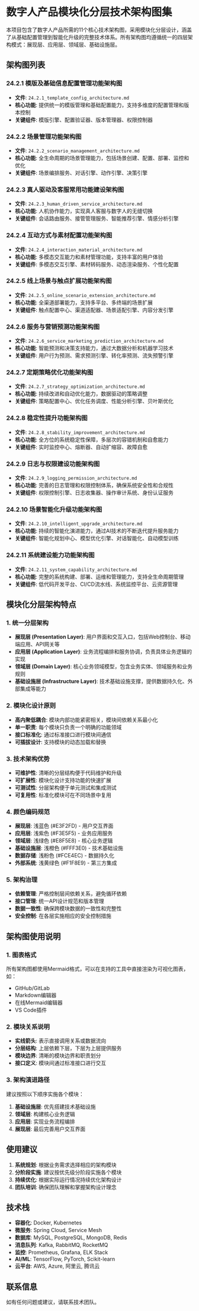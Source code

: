 # 数字人产品模块化分层技术架构图集

本项目包含了数字人产品所需的11个核心技术架构图，采用模块化分层设计，涵盖了从基础配置管理到智能化升级的完整技术体系。所有架构图均遵循统一的四层架构模式：展现层、应用层、领域层、基础设施层。

## 架构图列表

### 24.2.1 模版及基础信息配置管理功能架构图
- **文件**: `24.2.1_template_config_architecture.md`
- **核心功能**: 提供统一的模版管理和基础配置能力，支持多维度的配置管理和版本控制
- **关键组件**: 模版引擎、配置验证器、版本管理器、权限控制器

### 24.2.2 场景管理功能架构图
- **文件**: `24.2.2_scenario_management_architecture.md`
- **核心功能**: 全生命周期的场景管理能力，包括场景创建、配置、部署、监控和优化
- **关键组件**: 场景编排服务、对话引擎、动作引擎、决策引擎

### 24.2.3 真人驱动及客服常用功能建设架构图
- **文件**: `24.2.3_human_driven_service_architecture.md`
- **核心功能**: 人机协作能力，实现真人客服与数字人的无缝切换
- **关键组件**: 会话路由服务、接管管理服务、智能推荐引擎、情感分析引擎

### 24.2.4 互动方式与素材配置功能架构图
- **文件**: `24.2.4_interaction_material_architecture.md`
- **核心功能**: 多模态交互能力和素材管理功能，支持丰富的用户体验
- **关键组件**: 多模态交互引擎、素材转码服务、动态渲染服务、个性化配置

### 24.2.5 线上场景与触点扩展功能架构图
- **文件**: `24.2.5_online_scenario_extension_architecture.md`
- **核心功能**: 全渠道部署能力，支持多平台、多终端的场景扩展
- **关键组件**: 触点配置中心、渠道适配器、场景适配引擎、内容分发引擎

### 24.2.6 服务与营销预测功能架构图
- **文件**: `24.2.6_service_marketing_prediction_architecture.md`
- **核心功能**: 智能预测和决策支持能力，通过大数据分析和机器学习技术
- **关键组件**: 用户行为预测、需求预测引擎、转化率预测、流失预警引擎

### 24.2.7 定期策略优化功能架构图
- **文件**: `24.2.7_strategy_optimization_architecture.md`
- **核心功能**: 持续改进和自动优化能力，数据驱动的策略调整
- **关键组件**: 策略配置中心、优化任务调度、性能分析引擎、贝叶斯优化

### 24.2.8 稳定性提升功能架构图
- **文件**: `24.2.8_stability_improvement_architecture.md`
- **核心功能**: 全方位的系统稳定性保障，多层次的容错机制和自愈能力
- **关键组件**: 实时监控中心、熔断器、自动扩缩容、故障自愈

### 24.2.9 日志与权限建设功能架构图
- **文件**: `24.2.9_logging_permission_architecture.md`
- **核心功能**: 完善的日志管理和权限控制体系，确保系统安全性和合规性
- **关键组件**: 权限控制引擎、日志收集器、操作审计系统、身份认证服务

### 24.2.10 场景智能化升级功能架构图
- **文件**: `24.2.10_intelligent_upgrade_architecture.md`
- **核心功能**: 持续的智能化演进能力，通过AI技术的不断迭代提升服务能力
- **关键组件**: 智能化规划中心、模型优化引擎、对话智能化、自动模型训练

### 24.2.11 系统建设能力功能架构图
- **文件**: `24.2.11_system_capability_architecture.md`
- **核心功能**: 完整的系统构建、部署、运维和管理能力，支持全生命周期管理
- **关键组件**: 低代码开发平台、CI/CD流水线、系统监控平台、云资源管理

## 模块化分层架构特点

### 1. 统一分层架构
- **展现层 (Presentation Layer)**: 用户界面和交互入口，包括Web控制台、移动端应用、API网关等
- **应用层 (Application Layer)**: 业务流程编排和服务协调，负责具体业务逻辑的实现
- **领域层 (Domain Layer)**: 核心业务领域模型，包含业务实体、领域服务和业务规则
- **基础设施层 (Infrastructure Layer)**: 技术基础设施支撑，提供数据持久化、外部集成等能力

### 2. 模块化设计原则
- **高内聚低耦合**: 模块内部功能紧密相关，模块间依赖关系最小化
- **单一职责**: 每个模块只负责一个明确的功能领域
- **接口标准化**: 通过标准接口进行模块间通信
- **可插拔设计**: 支持模块的动态加载和替换

### 3. 技术架构优势
- **可维护性**: 清晰的分层结构便于代码维护和升级
- **可扩展性**: 模块化设计支持功能的快速扩展
- **可测试性**: 分层架构便于单元测试和集成测试
- **可复用性**: 标准化模块可在不同场景中复用

### 4. 颜色编码规范
- **展现层**: 浅蓝色 (#E3F2FD) - 用户交互界面
- **应用层**: 浅紫色 (#F3E5F5) - 业务应用服务
- **领域层**: 浅绿色 (#E8F5E8) - 核心业务逻辑
- **基础设施层**: 浅橙色 (#FFF3E0) - 技术基础设施
- **数据存储**: 浅粉色 (#FCE4EC) - 数据持久化
- **外部系统**: 浅黄绿色 (#F1F8E9) - 第三方集成

### 5. 架构治理
- **依赖管理**: 严格控制层间依赖关系，避免循环依赖
- **接口管理**: 统一API设计规范和版本管理
- **数据一致性**: 确保跨模块数据的一致性和完整性
- **安全控制**: 在各层实施相应的安全控制措施

## 架构图使用说明

### 1. 图表格式
所有架构图都使用Mermaid格式，可以在支持的工具中直接渲染为可视化图表，如：
- GitHub/GitLab
- Markdown编辑器
- 在线Mermaid编辑器
- VS Code插件

### 2. 模块关系说明
- **实线箭头**: 表示直接调用关系或数据流向
- **分层结构**: 上层依赖下层，下层为上层提供服务
- **模块边界**: 清晰的模块边界和职责划分
- **接口定义**: 模块间通过标准接口进行交互

### 3. 架构演进路径
建议按照以下顺序实施各个模块：
1. **基础设施层**: 优先搭建技术基础设施
2. **领域层**: 构建核心业务逻辑
3. **应用层**: 实现业务流程编排
4. **展现层**: 最后完善用户交互界面

## 使用建议

1. **系统规划**: 根据业务需求选择相应的架构模块
2. **分阶段实施**: 建议按优先级分阶段实施各个模块
3. **持续优化**: 根据实际运行情况持续优化架构设计
4. **团队培训**: 确保团队理解和掌握架构设计理念

## 技术栈

- **容器化**: Docker, Kubernetes
- **微服务**: Spring Cloud, Service Mesh
- **数据库**: MySQL, PostgreSQL, MongoDB, Redis
- **消息队列**: Kafka, RabbitMQ, RocketMQ
- **监控**: Prometheus, Grafana, ELK Stack
- **AI/ML**: TensorFlow, PyTorch, Scikit-learn
- **云平台**: AWS, Azure, 阿里云, 腾讯云

## 联系信息

如有任何问题或建议，请联系技术团队。